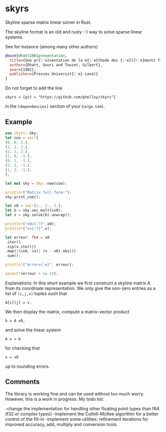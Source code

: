 # skyrs
Skyline sparse matrix linear solver in Rust.

The skyline format is an old and rusty :-) way to solve sparse linear systems.

See for instance (among many other authors)

```bibtex
@book{dhatt1981presentation,
  title={Une pr{\'e}sentation de la m{\'e}thode des {\'e}l{\'e}ments finis},
  author={Dhatt, Gouri and Touzot, Gilbert},
  year={1981},
  publisher={Presses Universit{\'e} Laval}
}
```

Do not forget to add the line
```
skyrs = {git = "https://github.com/phelluy/skyrs"}
```
in the `[dependencies]` section of your `Cargo.toml`.

## Example

 ```rust
 use skyrs::Sky;
 let coo = vec![
 (0, 0, 2.),
 (1, 1, 2.),
 (2, 2, 2.),
 (1, 0, -1.),
 (0, 1, -1.),
 (2, 1, -1.),
 (1, 2, -1.),
 ];
 
 let mut sky = Sky::new(coo);
 
 println!("Matrix full form:");
 sky.print_coo();
 
 let x0 = vec![1., 2., 3.];
 let b = sky.vec_mult(&x0);
 let x = sky.solve(b).unwrap();
 
 println!("x0={:?}",x0);
 println!("x={:?}",x);
 
 let erreur: f64 = x0
 .iter()
 .zip(x.iter())
 .map(|(&x0, &x)| (x - x0).abs())
 .sum();
 
 println!("error={:e}", erreur);
 
 assert!(erreur < 1e-13);
 ```

Explanations: In this short example we first construct a skyline matrix A from its coordinate representation. We only give the non-zero entries as a list of `(i,j,v)` tuples such that
```
A[i][j] = v.
```  
We then display the matrix, compute a matrix-vector product
```
b = A x0,
```
and solve the linear system
```
A x = b
```
for checking that
```
x = x0
```
up to rounding errors.

## Comments

The library is working fine and can be used without too much worry.
However, this is a work in progress.
My todo list:

-change the implementation for handling other floating point types than f64 (f32 or complex types)
-implement the Cuthill-McKee algorithm for a better control of the fill-in
-implement some utilities: refinement iterations for improved accuracy, add, multiply and conversion tools. 
